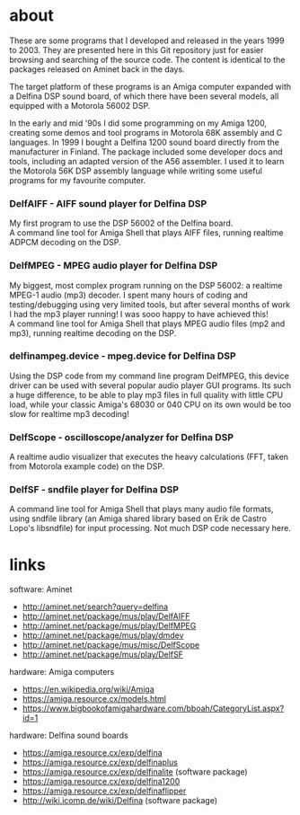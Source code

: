 # about

These are some programs that I developed and released in the years 1999 to 2003. They are presented here in this Git repository just for easier browsing and searching of the source code. The content is identical to the packages released on Aminet back in the days.

The target platform of these programs is an Amiga computer expanded with a Delfina DSP sound board, of which there have been several models, all equipped with a Motorola 56002 DSP.

In the early and mid '90s I did some programming on my Amiga 1200, creating some demos and tool programs in Motorola 68K assembly and C languages. In 1999 I bought a Delfina 1200 sound board directly from the manufacturer in Finland. The package included some developer docs and tools, including an adapted version of the A56 assembler. I used it to learn the Motorola 56K DSP assembly language while writing some useful programs for my favourite computer.

### DelfAIFF - AIFF sound player for Delfina DSP
My first program to use the DSP 56002 of the Delfina board.  
A command line tool for Amiga Shell that plays AIFF files, running realtime ADPCM decoding on the DSP.

### DelfMPEG - MPEG audio player for Delfina DSP
My biggest, most complex program running on the DSP 56002: a realtime MPEG-1 audio (mp3) decoder. I spent many hours of coding and testing/debugging using very limited tools, but after several months of work I had the mp3 player running! I was sooo happy to have achieved this!  
A command line tool for Amiga Shell that plays MPEG audio files (mp2 and mp3), running realtime decoding on the DSP.

### delfinampeg.device - mpeg.device for Delfina DSP
Using the DSP code from my command line program DelfMPEG, this device driver can be used with several popular audio player GUI programs. Its such a huge difference, to be able to play mp3 files in full quality with little CPU load, while your classic Amiga's 68030 or 040 CPU on its own would be too slow for realtime mp3 decoding!

### DelfScope - oscilloscope/analyzer for Delfina DSP
A realtime audio visualizer that executes the heavy calculations (FFT, taken from Motorola example code) on the DSP. 

### DelfSF - sndfile player for Delfina DSP
A command line tool for Amiga Shell that plays many audio file formats, using sndfile library (an Amiga shared library based on Erik de Castro Lopo's libsndfile) for input processing. Not much DSP code necessary here.

# links

software: Aminet
- http://aminet.net/search?query=delfina
- http://aminet.net/package/mus/play/DelfAIFF
- http://aminet.net/package/mus/play/DelfMPEG
- http://aminet.net/package/mus/play/dmdev
- http://aminet.net/package/mus/misc/DelfScope
- http://aminet.net/package/mus/play/DelfSF

hardware: Amiga computers
- https://en.wikipedia.org/wiki/Amiga
- https://amiga.resource.cx/models.html
- https://www.bigbookofamigahardware.com/bboah/CategoryList.aspx?id=1

hardware: Delfina sound boards
- https://amiga.resource.cx/exp/delfina
- https://amiga.resource.cx/exp/delfinaplus
- https://amiga.resource.cx/exp/delfinalite  (software package)
- https://amiga.resource.cx/exp/delfina1200
- https://amiga.resource.cx/exp/delfinaflipper
- http://wiki.icomp.de/wiki/Delfina  (software package)
